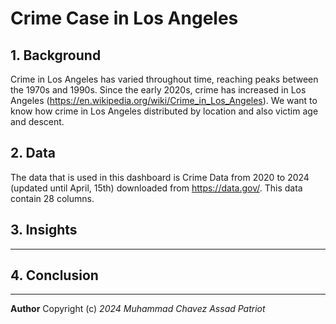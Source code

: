 # Crime Case in Los Angeles

## 1. Background

Crime in Los Angeles has varied throughout time, reaching peaks between the 1970s and 1990s. Since the early 2020s, crime has increased in Los Angeles (https://en.wikipedia.org/wiki/Crime_in_Los_Angeles). We want to know how crime in Los Angeles distributed by location and also victim age and descent.

## 2. Data

The data that is used in this dashboard is Crime Data from 2020 to 2024 (updated until April, 15th) downloaded from https://data.gov/. This data contain 28 columns.

## 3. Insights

-----------------------------------

## 4. Conclusion

-----------------------------------


**Author** Copyright (c) *2024 Muhammad Chavez Assad Patriot*
